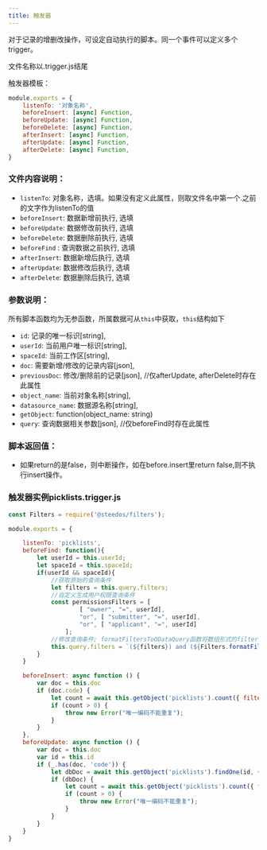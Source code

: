 ```yaml
---
title: 触发器
---
```


对于记录的增删改操作，可设定自动执行的脚本。同一个事件可以定义多个trigger。

文件名称以.trigger.js结尾

触发器模板：

```javascript
module.exports = {
    listenTo: '对象名称',
    beforeInsert: [async] Function,
    beforeUpdate: [async] Function,
    beforeDelete: [async] Function,
    afterInsert: [async] Function,
    afterUpdate: [async] Function,
    afterDelete: [async] Function,
}
```

### 文件内容说明：

- `listenTo`: 对象名称，选填。如果没有定义此属性，则取文件名中第一个.之前的文字作为listenTo的值
- `beforeInsert`: 数据新增前执行, 选填
- `beforeUpdate`: 数据修改前执行, 选填
- `beforeDelete`: 数据删除前执行, 选填
- `beforeFind`  : 查询数据之前执行, 选填
- `afterInsert`: 数据新增后执行, 选填
- `afterUpdate`: 数据修改后执行, 选填
- `afterDelete`: 数据删除后执行, 选填

### 参数说明：
所有脚本函数均为无参函数，所属数据可从`this`中获取，`this`结构如下

- `id`: 记录的唯一标识[string],
- `userId`: 当前用户唯一标识[string],
- `spaceId`: 当前工作区[string],
- `doc`: 需要新增/修改的记录内容[json],
- `previousDoc`: 修改/删除前的记录[json],  //仅afterUpdate, afterDelete时存在此属性
- `object_name`: 当前对象名称[string],
- `datasource_name`: 数据源名称[string],
- `getObject`: function(object_name: string)
- `query`: 查询数据相关参数[json], //仅beforeFind时存在此属性

### 脚本返回值：
- 如果return的是false，则中断操作，如在before.insert里return false,则不执行insert操作。

### 触发器实例picklists.trigger.js

```javascript
const Filters = require('@steedos/filters');

module.exports = {

    listenTo: 'picklists',
    beforeFind: function(){
        let userId = this.userId;
        let spaceId = this.spaceId;
        if(userId && spaceId){
            //获取原始的查询条件
            let filters = this.query.filters; 
            //自定义生成用户权限查询条件
            const permissionsFilters = [ 
                    [ "owner", "=", userId],
                    "or", [ "submitter", "=", userId],
                    "or", [ "applicant", "=", userId]
                ];
            //修改查询条件; formatFiltersToODataQuery函数将数组形式的filters转换为字符串filters
            this.query.filters = `(${filters}) and (${Filters.formatFiltersToODataQuery(permissionsFilters)})` 
        }
    }

    beforeInsert: async function () {
        var doc = this.doc
        if (doc.code) {
            let count = await this.getObject('picklists').count({ filters: [['space', '=', doc.space], ['code', '=', doc.code]] })
            if (count > 0) {
                throw new Error("唯一编码不能重复");
            }
        }
    },
    beforeUpdate: async function () {
        var doc = this.doc
        var id = this.id
        if (_.has(doc, 'code')) {
            let dbDoc = await this.getObject('picklists').findOne(id, { fields: { space: 1 } });
            if (dbDoc) {
                let count = await this.getObject('picklists').count({ filters: [['_id', '<>', id], ['space', '=', dbDoc.space], ['code', '=', doc.code]] })
                if (count > 0) {
                    throw new Error("唯一编码不能重复");
                }
            }
        }
    }
}
```